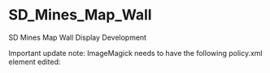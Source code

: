 # SD_Mines_Map_Wall
 SD Mines Map Wall Display Development

Important update note:  ImageMagick needs to have the following policy.xml element edited:

  <policy domain="resource" name="disk" value="8GiB"/>


